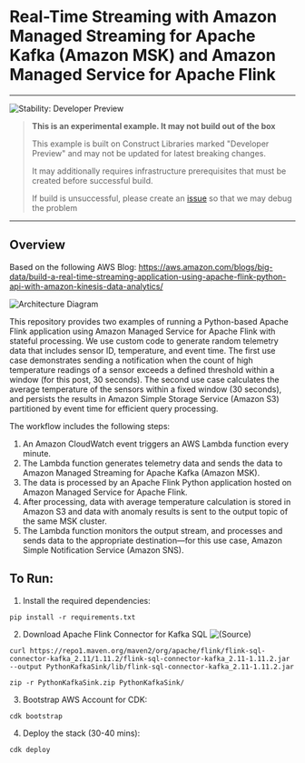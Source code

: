 
# Real-Time Streaming with Amazon Managed Streaming for Apache Kafka (Amazon MSK) and Amazon Managed Service for Apache Flink 

<!--BEGIN STABILITY BANNER-->
---

![Stability: Developer Preview](https://img.shields.io/badge/stability-Developer--Preview-important.svg?style=for-the-badge)

> **This is an experimental example. It may not build out of the box**
>
> This example is built on Construct Libraries marked "Developer Preview" and may not be updated for latest breaking changes.
>
> It may additionally requires infrastructure prerequisites that must be created before successful build.
>
> If build is unsuccessful, please create an [issue](https://github.com/aws-samples/aws-cdk-examples/issues/new) so that we may debug the problem 
---
<!--END STABILITY BANNER-->

## Overview
Based on the following AWS Blog: https://aws.amazon.com/blogs/big-data/build-a-real-time-streaming-application-using-apache-flink-python-api-with-amazon-kinesis-data-analytics/

![Architecture Diagram](https://d2908q01vomqb2.cloudfront.net/b6692ea5df920cad691c20319a6fffd7a4a766b8/2021/03/25/bdb1289-pyflink-kda-1-1.jpg
 "Resources created with CDK")

This repository provides two examples of running a Python-based Apache Flink application using Amazon Managed Service for Apache Flink with stateful processing. We use custom code to generate random telemetry data that includes sensor ID, temperature, and event time.
The first use case demonstrates sending a notification when the count of high temperature readings of a sensor exceeds a defined threshold within a window (for this post, 30 seconds).
The second use case calculates the average temperature of the sensors within a fixed window (30 seconds), and persists the results in Amazon Simple Storage Service (Amazon S3) partitioned by event time for efficient query processing.

The workflow includes the following steps:
1. An Amazon CloudWatch event triggers an AWS Lambda function every minute.
2. The Lambda function generates telemetry data and sends the data to Amazon Managed Streaming for Apache Kafka (Amazon MSK).
3. The data is processed by an Apache Flink Python application hosted on Amazon Managed Service for Apache Flink.
4. After processing, data with average temperature calculation is stored in Amazon S3 and data with anomaly results is sent to the output topic of the same MSK cluster.
5. The Lambda function monitors the output stream, and processes and sends data to the appropriate destination—for this use case, Amazon Simple Notification Service (Amazon SNS).

## To Run: 
1. Install the required dependencies:
```
pip install -r requirements.txt
```

2. Download Apache Flink Connector for Kafka SQL ![(Source)](https://mvnrepository.com/artifact/org.apache.flink/flink-sql-connector-kafka_2.11/1.11.2)
```
curl https://repo1.maven.org/maven2/org/apache/flink/flink-sql-connector-kafka_2.11/1.11.2/flink-sql-connector-kafka_2.11-1.11.2.jar --output PythonKafkaSink/lib/flink-sql-connector-kafka_2.11-1.11.2.jar

zip -r PythonKafkaSink.zip PythonKafkaSink/
```

3. Bootstrap AWS Account for CDK:
```
cdk bootstrap
```

4. Deploy the stack (30-40 mins):

```
cdk deploy
```

